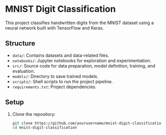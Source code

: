 # MNIST Digit Classification

This project classifies handwritten digits from the MNIST dataset using a neural network built with TensorFlow and Keras.

## Structure

- `data/`: Contains datasets and data-related files.
- `notebooks/`: Jupyter notebooks for exploration and experimentation.
- `src/`: Source code for data preparation, model definition, training, and evaluation.
- `models/`: Directory to save trained models.
- `scripts/`: Shell scripts to run the project pipeline.
- `requirements.txt`: Project dependencies.

## Setup

1. Clone the repository:
   ```sh
   git clone https://github.com/yourusername/mnist-digit-classification.git
   cd mnist-digit-classification

